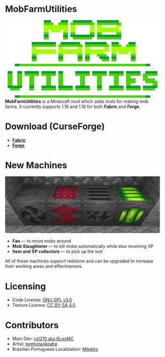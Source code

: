 # MobFarmUtilities
![Centered logo](/images/logo_centered.png)
**MobFarmUtilities** is a Minecraft mod which adds tools for making mob farms. It currently supports 1.16 and 1.18 for both **Fabric** and **Forge**.
# Download (CurseForge)
- [**Fabric**](https://www.curseforge.com/minecraft/mc-mods/mob-farm-helpers-fabric)
- [**Forge**](https://www.curseforge.com/minecraft/mc-mods/mob-farm-helpers-forge)

# New Machines
![Machines](/images/machines.png)
- **Fan** — to move mobs around
- **Mob Slaughterer** — to kill mobs automatically while also receiving XP
- **Item and XP collectors** — to pick up the loot

All of these machines support redstone and can be upgraded to increase their working areas and effectiveness.


# Licensing
- Code License: [GNU GPL v3.0](https://www.gnu.org/licenses/gpl-3.0.en.html)
- Texture License: [CC BY-SA 4.0](https://creativecommons.org/licenses/by-sa/4.0/)

# Contributors
- Main Dev: [yzl210 aka 6LeoMC](https://github.com/yzl210)
- Artist: [temhotaokeaha](https://github.com/temhotaokeaha)
- Brazilian Portuguese Localization: [Mikeliro](https://github.com/Mikeliro)
